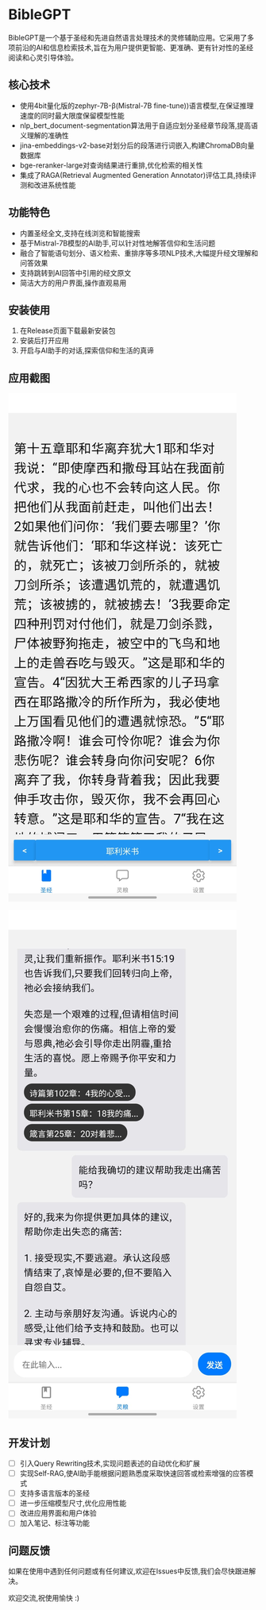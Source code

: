 
# BibleGPT

BibleGPT是一个基于圣经和先进自然语言处理技术的灵修辅助应用。它采用了多项前沿的AI和信息检索技术,旨在为用户提供更智能、更准确、更有针对性的圣经阅读和心灵引导体验。

## 核心技术

* 使用4bit量化版的zephyr-7B-β(Mistral-7B fine-tune))语言模型,在保证推理速度的同时最大限度保留模型性能
* nlp_bert_document-segmentation算法用于自适应划分圣经章节段落,提高语义理解的准确性
* jina-embeddings-v2-base对划分后的段落进行词嵌入,构建ChromaDB向量数据库
* bge-reranker-large对查询结果进行重排,优化检索的相关性
* 集成了RAGA(Retrieval Augmented Generation Annotator)评估工具,持续评测和改进系统性能

## 功能特色

* 内置圣经全文,支持在线浏览和智能搜索
* 基于Mistral-7B模型的AI助手,可以针对性地解答信仰和生活问题
* 融合了智能语句划分、语义检索、重排序等多项NLP技术,大幅提升经文理解和问答效果
* 支持跳转到AI回答中引用的经文原文
* 简洁大方的用户界面,操作直观易用

## 安装使用

1. 在Release页面下载最新安装包
2. 安装后打开应用
3. 开启与AI助手的对话,探索信仰和生活的真谛

## 应用截图

![1711184019283](image/README/1711184019283.png)

![1711184030699](image/README/1711184030699.png)

## 开发计划

* [ ] 引入Query Rewriting技术,实现问题表述的自动优化和扩展
* [ ] 实现Self-RAG,使AI助手能根据问题熟悉度采取快速回答或检索增强的应答模式
* [ ] 支持多语言版本的圣经
* [ ] 进一步压缩模型尺寸,优化应用性能
* [ ] 改进应用界面和用户体验
* [ ] 加入笔记、标注等功能

## 问题反馈

如果在使用中遇到任何问题或有任何建议,欢迎在Issues中反馈,我们会尽快跟进解决。

欢迎交流,祝使用愉快 :)
